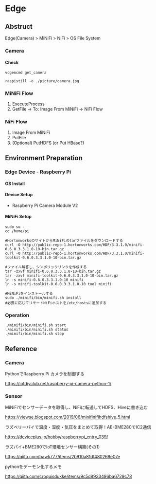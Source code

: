 # Edge
## Abstruct
Edge(Camera) > MiNiFi > NiFi > OS File System

### Camera

#### Check
```
vcgencmd get_camera
```

```
raspistill -o ./picture/camera.jpg
```

### MiNiFi Flow
1. ExecuteProcess
1. GetFile -> To: Image From MiNiFi -> NiFi Flow

### NiFi Flow
1. Image From MiNiFi
1. PutFile
1. (Optional) PutHDFS (or Put HBase?)

## Environment Preparation

### Edge Device - Raspberry Pi

#### OS Install

#### Device Setup

* Raspberry Pi Camera Module V2

#### MiNiFi Setup

```
sudo su -
cd /home/pi

#HortonworksのサイトからMiNiFiのtarファイルをダウンロードする
curl -O http://public-repo-1.hortonworks.com/HDF/3.3.1.0/minifi-0.6.0.3.3.1.0-10-bin.tar.gz
curl -O http://public-repo-1.hortonworks.com/HDF/3.3.1.0/minifi-toolkit-0.6.0.3.3.1.0-10-bin.tar.gz

#ファイル解答し、シンボリックリンクを作成する
tar -zxvf minifi-0.6.0.3.3.1.0-10-bin.tar.gz
tar -zxvf minifi-toolkit-0.6.0.3.3.1.0-10-bin.tar.gz
ln -s minifi-0.6.0.3.3.1.0-10 minifi
ln -s minifi-toolkit-0.6.0.3.3.1.0-10 tool_minifi

#MiNiFiをインストールする
sudo ./minifi/bin/minifi.sh install
#必要に応じてリモートNiFiホストを/etc/hostsに追加する
```

### Operation

```
./minifi/bin/minifi.sh start
./minifi/bin/minifi.sh status
./minifi/bin/minifi.sh stop
```


## Reference

### Camera

PythonでRaspberry Pi カメラを制御する

https://iotdiyclub.net/raspberry-pi-camera-python-1/

### Sensor

MiNiFiでセンサーデータを取得し、NiFiに転送してHDFS、Hiveに書き込む

https://viewse.blogspot.com/2019/06/minifinifihdfshive_5.html

ラズベリーパイで温度・湿度・気圧をまとめて取得！AE-BME280でIC2通信

https://deviceplus.jp/hobby/raspberrypi_entry_039/

ラズパイ+BME280でIoT環境センサー構築(その1)

https://qiita.com/hawk777/items/2b910a81df480268e07e


pythonをデーモン化するメモ

https://qiita.com/croquisdukke/items/9c5d8933496ba6729c78

